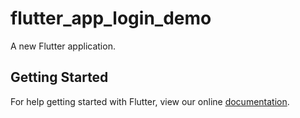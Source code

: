 # flutter_app_login_demo

A new Flutter application.

## Getting Started

For help getting started with Flutter, view our online
[documentation](https://flutter.io/).
